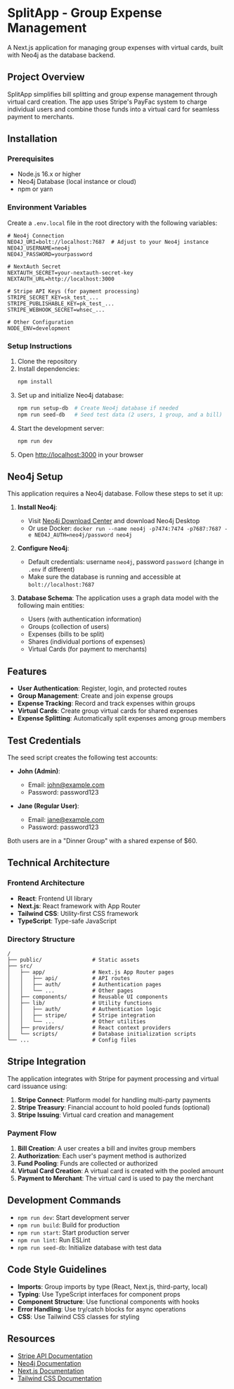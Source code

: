 # SplitApp - Group Expense Management

A Next.js application for managing group expenses with virtual cards, built with Neo4j as the database backend.

## Project Overview

SplitApp simplifies bill splitting and group expense management through virtual card creation. The app uses Stripe's PayFac system to charge individual users and combine those funds into a virtual card for seamless payment to merchants.

## Installation

### Prerequisites

- Node.js 16.x or higher
- Neo4j Database (local instance or cloud)
- npm or yarn

### Environment Variables

Create a `.env.local` file in the root directory with the following variables:

```
# Neo4j Connection
NEO4J_URI=bolt://localhost:7687  # Adjust to your Neo4j instance
NEO4J_USERNAME=neo4j
NEO4J_PASSWORD=yourpassword

# NextAuth Secret
NEXTAUTH_SECRET=your-nextauth-secret-key
NEXTAUTH_URL=http://localhost:3000

# Stripe API Keys (for payment processing)
STRIPE_SECRET_KEY=sk_test_...
STRIPE_PUBLISHABLE_KEY=pk_test_...
STRIPE_WEBHOOK_SECRET=whsec_...

# Other Configuration
NODE_ENV=development
```

### Setup Instructions

1. Clone the repository
2. Install dependencies:
   ```bash
   npm install
   ```
3. Set up and initialize Neo4j database:
   ```bash
   npm run setup-db  # Create Neo4j database if needed
   npm run seed-db   # Seed test data (2 users, 1 group, and a bill)
   ```
4. Start the development server:
   ```bash
   npm run dev
   ```
5. Open [http://localhost:3000](http://localhost:3000) in your browser

## Neo4j Setup

This application requires a Neo4j database. Follow these steps to set it up:

1. **Install Neo4j**:
   - Visit [Neo4j Download Center](https://neo4j.com/download/) and download Neo4j Desktop
   - Or use Docker: `docker run --name neo4j -p7474:7474 -p7687:7687 -e NEO4J_AUTH=neo4j/password neo4j`

2. **Configure Neo4j**:
   - Default credentials: username `neo4j`, password `password` (change in `.env` if different)
   - Make sure the database is running and accessible at `bolt://localhost:7687`

3. **Database Schema**:
   The application uses a graph data model with the following main entities:
   - Users (with authentication information)
   - Groups (collection of users)
   - Expenses (bills to be split)
   - Shares (individual portions of expenses)
   - Virtual Cards (for payment to merchants)

## Features

- **User Authentication**: Register, login, and protected routes
- **Group Management**: Create and join expense groups
- **Expense Tracking**: Record and track expenses within groups
- **Virtual Cards**: Create group virtual cards for shared expenses
- **Expense Splitting**: Automatically split expenses among group members

## Test Credentials

The seed script creates the following test accounts:

- **John (Admin)**:
  - Email: john@example.com
  - Password: password123

- **Jane (Regular User)**:
  - Email: jane@example.com
  - Password: password123

Both users are in a "Dinner Group" with a shared expense of $60.

## Technical Architecture

### Frontend Architecture

- **React**: Frontend UI library
- **Next.js**: React framework with App Router
- **Tailwind CSS**: Utility-first CSS framework
- **TypeScript**: Type-safe JavaScript

### Directory Structure

```
/
├── public/                # Static assets
├── src/
│   ├── app/               # Next.js App Router pages
│   │   ├── api/           # API routes
│   │   ├── auth/          # Authentication pages
│   │   └── ...            # Other pages
│   ├── components/        # Reusable UI components
│   ├── lib/               # Utility functions 
│   │   ├── auth/          # Authentication logic
│   │   ├── stripe/        # Stripe integration
│   │   └── ...            # Other utilities
│   ├── providers/         # React context providers
│   └── scripts/           # Database initialization scripts
└── ...                    # Config files
```

## Stripe Integration

The application integrates with Stripe for payment processing and virtual card issuance using:

1. **Stripe Connect**: Platform model for handling multi-party payments
2. **Stripe Treasury**: Financial account to hold pooled funds (optional)
3. **Stripe Issuing**: Virtual card creation and management

### Payment Flow

1. **Bill Creation**: A user creates a bill and invites group members
2. **Authorization**: Each user's payment method is authorized
3. **Fund Pooling**: Funds are collected or authorized
4. **Virtual Card Creation**: A virtual card is created with the pooled amount
5. **Payment to Merchant**: The virtual card is used to pay the merchant

## Development Commands

- `npm run dev`: Start development server
- `npm run build`: Build for production
- `npm run start`: Start production server
- `npm run lint`: Run ESLint
- `npm run seed-db`: Initialize database with test data

## Code Style Guidelines

- **Imports**: Group imports by type (React, Next.js, third-party, local)
- **Typing**: Use TypeScript interfaces for component props
- **Component Structure**: Use functional components with hooks
- **Error Handling**: Use try/catch blocks for async operations
- **CSS**: Use Tailwind CSS classes for styling

## Resources

- [Stripe API Documentation](https://stripe.com/docs/api)
- [Neo4j Documentation](https://neo4j.com/docs/)
- [Next.js Documentation](https://nextjs.org/docs)
- [Tailwind CSS Documentation](https://tailwindcss.com/docs)